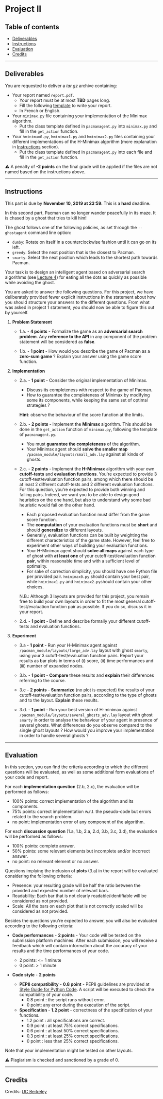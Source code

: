 
# Project II

## Table of contents

- [Deliverables](#deliverables)
- [Instructions](#instructions)
- [Evaluation](#evaluation)
- [Credits](#credits)

---

## Deliverables

You are requested to deliver a *tar.gz* archive containing:
 - Your report named `report.pdf`.
	 - Your report must be at most **TBD** pages long.
	 - Fill the following [template](https://github.com/glouppe/info8006-introduction-to-ai/blob/master/projects/project2/template-project2.tex) to write your report.
	 - In French or English.
 - Your `minimax.py` file containing your implementation of the Minimax algorithm.
	 - Put the class template defined in `pacmanagent.py` into `minimax.py` and fill in the `get_action` function.
 - Your `hminimax0.py`, `hminimax1.py` and `hminimax2.py` files containing your different implementations of the H-Minimax algorithm (more explanation in [Instructions](#instructions) section).
	 - Put the class template defined in `pacmanagent.py` into each file and fill in the `get_action` function.

:warning: A penalty of **-2 points** on the final grade will be applied if the files are not named based on the instructions above.

---

## Instructions

This part is due by **November 10, 2019 at 23:59**. This is a **hard** deadline.

In this second part, Pacman can no longer wander peacefully in its maze. It is chased by a ghost that tries to kill him!

The ghost follows one of the following policies, as set through the `--ghostagent` command line option:
 - `dumby`: Rotate on itself in a counterclockwise fashion until it can go on its left.
 - `greedy`: Select the next position that is the closest to Pacman.
 - `smarty`: Select the next position which leads to the shortest path towards Pacman.

Your task is to design an intelligent agent based on adversarial search algorithms (see [Lecture 4](https://glouppe.github.io/info8006-introduction-to-ai/?p=lecture4.md)) for eating all the dots as quickly as possible while avoiding the ghost.

You are asked to answer the following questions. For this project, we have deliberately provided fewer explicit instructions in the statement about how you should structure your answers to the different questions. From what was asked in project 1 statement, you should now be able to figure this out by yourself.  

 1. **Problem Statement**
 
	 - 1.a. - **4 points** - Formalize the game as an **adversarial search problem**. Any **reference to the API** in any component of the problem statement will be considered as **false**.
		
	 - 1.b. - **1 point** - How would you describe the game of Pacman as a **zero-sum game** ? Explain your answer using the game score function. 

 2. **Implementation**
 
 	 - 2.a. - **1 point** - Consider the original implementation of Minimax.
	 	 - Discuss its completeness with respect to the game of Pacman.
		 - How to guarantee the completeness of Minimax by modifying some its components, while keeping the same set of optimal strategies ? 
		 
		 **Hint**: observe the behaviour of the score function at the limits. 
		 
	 - 2.b. - **2 points** - Implement the **Minimax** algorithm. This should be done in the `get_action` function of `minimax.py`, following the template of `pacmanagent.py`.
		 - You must **guarantee the completeness** of the algorithm. 
		 - Your Minimax agent should **solve the smaller map** `/pacman_module/layouts/small_adv.lay` against all kinds of ghosts.	

	 - 2.c. - **2 points** - Implement the **H-Minimax** algorithm with your own **cutoff-tests** and **evaluation functions**. You're expected to provide 3 cutoff-test/evaluation function pairs, among which there should be at least 2 different cutoff-tests and 2 different evaluation functions. For this question, you're expected to provide both winning and failing pairs. Indeed, we want you to be able to design good heuristics on the one hand, but also to understand why some bad heuristic would fail on the other hand.  
		 - Each proposed evaluation function must differ from the game score function.
		 - The **computation** of your evaluation functions must be **short** and should **generalize** to different layouts.
		 - Generally, evaluation functions can be built by weighting the different characteristics of the game state. However, feel free to experiment other ways of building your evaluation functions.
		 - Your H-Minimax agent should **solve all maps** against each type of ghost with **at least one** of your cutoff-test/evaluation function **pair**, within reasonable time and with a sufficient level of optimality.
		 - For sake of correction simplicity, you should have one Python file per provided pair. `hminimax0.py` should contain your best pair, while `hminimax1.py` and `hminimax2.py`should contain your other choices. 
		 
		 N.B.: Although 3 layouts are provided for this project, you remain free to build your own layouts in order to fit the most general cutoff-test/evaluation function pair as possible. If you do so, discuss it in your report.
		 
	 - 2.d. - **1 point** - Define and describe formally your different cutoff-tests and evaluation functions.

 3. **Experiment**
 
	 - 3.a - **1 point** - Run your H-Minimax agent against `/pacman_module/layouts/large_adv.lay` layout with ghost `smarty`, using your 3 cutoff-test/evaluation function pairs. Report your results as bar plots in terms of (i) score, (ii) time performances and (iii) number of expanded nodes.
	
	- 3.b. - **1 point** - **Compare** these results and **explain** their differences referring to the course.
	
	- 3.c - **2 points** - **Summarize** (no plot is expected) the results of your cutoff-test/evaluation function pairs, according to the type of ghosts and to the layout. **Explain** these results. 
	
	- 3.d. - **1 point** - Run your best version of H-minimax against `/pacman_module/layouts/several_ghosts_adv.lay` layout with ghost `smarty` in order to analyse the behaviour of your agent in presence of several ghosts. What differences do you observe compared to the single ghost layouts ? How would you improve your implementation in order to handle several ghosts ?  

---

## Evaluation

In this section, you can find the criteria according to which the different questions will be evaluated, as well as some additional form evaluations of your code and report.

For each **implementation question** (2.b, 2.c), the evaluation will be performed as follows:
 - 100% points: correct implementation of the algorithm and its components.
 - 75% points: correct implementation w.r.t. the pseudo-code but errors related to the search problem.
 - no point: implementation error of any component of the algorithm.

For each **discussion question** (1.a, 1.b, 2.a, 2.d, 3.b, 3.c, 3.d), the evaluation will be performed as follows:

 - 100% points: complete answer.
 - 50% points: some relevant elements but incomplete and/or incorrect answer.
 - no point: no relevant element or no answer.

Questions implying the inclusion of **plots** (3.a) in the report will be evaluated considering the following criteria:

 - Presence: your resulting grade will be half the ratio between the provided and expected number of relevant bars.
 - Readability: Each bar that is not clearly readable/identifiable will be considered as not provided.
 - Scale: All the bars on each plot that is not correctly scaled will be considered as not provided.

Besides the questions you're expected to answer, you will also be evaluated according to the following criteria:

 - **Code performances** - **2 points** - Your code will be tested on the submission platform machines. After each submission, you will receive a feedback which will contain information about the accuracy of your results and the time performances of your code.  
 
	 - 2 points: <= 1 minute
	 - 0 point: > 1 minute
 
 - **Code style** - **2 points**
	 - **PEP8 compatibility** - **0.8 point** - PEP8 guidelines are provided at [Style Guide for Python Code](https://www.python.org/dev/peps/pep-0008/).  A script will be executed to check the compatibility of your code.
		 - 0.8 point : the script runs without error.
		 - 0 point: any error during the execution of the script.
	 - **Specification** - **1.2 point** - correctness of the specification of your functions.
		- 1.2 point : all specifications are correct.
		- 0.9 point : at least 75% correct specifications.
		- 0.6 point : at least 50% correct specifications.
		- 0.3 point : at least 25% correct specifications.
		- 0 point : less than 25% correct specifications.
	
Note that your implementation might be tested on other layouts. 
		
:warning: Plagiarism is checked and sanctioned by a grade of 0.

---

## Credits

Credits: [UC Berkeley](http://ai.berkeley.edu/project_overview.html)


